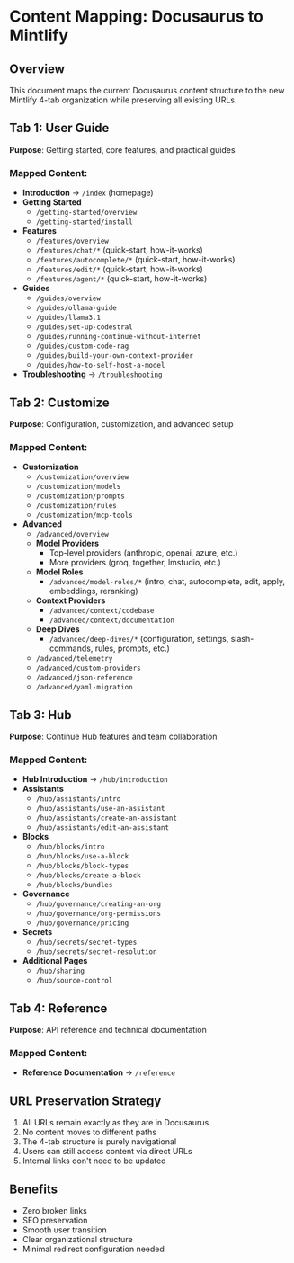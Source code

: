# Content Mapping: Docusaurus to Mintlify

## Overview

This document maps the current Docusaurus content structure to the new Mintlify 4-tab organization while preserving all existing URLs.

## Tab 1: User Guide

**Purpose**: Getting started, core features, and practical guides

### Mapped Content:

- **Introduction** → `/index` (homepage)
- **Getting Started**
  - `/getting-started/overview`
  - `/getting-started/install`
- **Features**
  - `/features/overview`
  - `/features/chat/*` (quick-start, how-it-works)
  - `/features/autocomplete/*` (quick-start, how-it-works)
  - `/features/edit/*` (quick-start, how-it-works)
  - `/features/agent/*` (quick-start, how-it-works)
- **Guides**
  - `/guides/overview`
  - `/guides/ollama-guide`
  - `/guides/llama3.1`
  - `/guides/set-up-codestral`
  - `/guides/running-continue-without-internet`
  - `/guides/custom-code-rag`
  - `/guides/build-your-own-context-provider`
  - `/guides/how-to-self-host-a-model`
- **Troubleshooting** → `/troubleshooting`

## Tab 2: Customize

**Purpose**: Configuration, customization, and advanced setup

### Mapped Content:

- **Customization**
  - `/customization/overview`
  - `/customization/models`
  - `/customization/prompts`
  - `/customization/rules`
  - `/customization/mcp-tools`
- **Advanced**
  - `/advanced/overview`
  - **Model Providers**
    - Top-level providers (anthropic, openai, azure, etc.)
    - More providers (groq, together, lmstudio, etc.)
  - **Model Roles**
    - `/advanced/model-roles/*` (intro, chat, autocomplete, edit, apply, embeddings, reranking)
  - **Context Providers**
    - `/advanced/context/codebase`
    - `/advanced/context/documentation`
  - **Deep Dives**
    - `/advanced/deep-dives/*` (configuration, settings, slash-commands, rules, prompts, etc.)
  - `/advanced/telemetry`
  - `/advanced/custom-providers`
  - `/advanced/json-reference`
  - `/advanced/yaml-migration`

## Tab 3: Hub

**Purpose**: Continue Hub features and team collaboration

### Mapped Content:

- **Hub Introduction** → `/hub/introduction`
- **Assistants**
  - `/hub/assistants/intro`
  - `/hub/assistants/use-an-assistant`
  - `/hub/assistants/create-an-assistant`
  - `/hub/assistants/edit-an-assistant`
- **Blocks**
  - `/hub/blocks/intro`
  - `/hub/blocks/use-a-block`
  - `/hub/blocks/block-types`
  - `/hub/blocks/create-a-block`
  - `/hub/blocks/bundles`
- **Governance**
  - `/hub/governance/creating-an-org`
  - `/hub/governance/org-permissions`
  - `/hub/governance/pricing`
- **Secrets**
  - `/hub/secrets/secret-types`
  - `/hub/secrets/secret-resolution`
- **Additional Pages**
  - `/hub/sharing`
  - `/hub/source-control`

## Tab 4: Reference

**Purpose**: API reference and technical documentation

### Mapped Content:

- **Reference Documentation** → `/reference`

## URL Preservation Strategy

1. All URLs remain exactly as they are in Docusaurus
2. No content moves to different paths
3. The 4-tab structure is purely navigational
4. Users can still access content via direct URLs
5. Internal links don't need to be updated

## Benefits

- Zero broken links
- SEO preservation
- Smooth user transition
- Clear organizational structure
- Minimal redirect configuration needed

